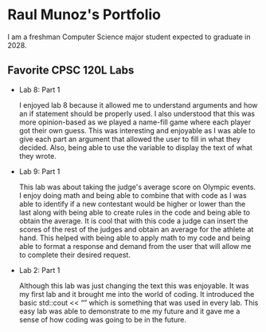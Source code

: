 # Raul Munoz's Portfolio

I am a freshman Computer Science major student expected to graduate in 2028.

## Favorite CPSC 120L Labs

* Lab 8: Part 1

   I enjoyed lab 8 because it allowed me to understand arguments and how an if statement should be properly used. I also understood that this was more opinion-based as we played a name-fill game where each player got their own guess. This was interesting and enjoyable as I was able to give each part an argument that allowed the user to fill in what they decided. Also, being able to use the variable to display the text of what they wrote. 

* Lab 9: Part 1

  This lab was about taking the judge's average score on Olympic events. I enjoy doing math and being able to combine that with code as I was able to identify if a new contestant would be higher or lower than the last along with being able to create rules in the code and being able to obtain the average. It is cool that with this code a judge can insert the scores of the rest of the judges and obtain an average for the athlete at hand. This helped with being able to apply math to my code and being able to format a response and demand from the user that will allow me to complete their desired request. 

* Lab 2: Part 1

   Although this lab was just changing the text this was enjoyable. It was my first lab and it brought me into the world of coding. It introduced the basic std::cout << “” which is something that was used in every lab. This easy lab was able to demonstrate to me my future and it gave me a sense of how coding was going to be in the future. 
